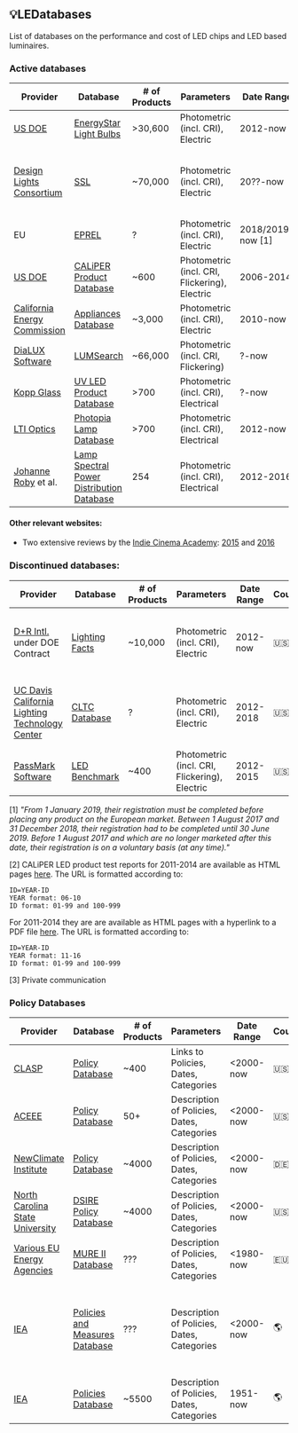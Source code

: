 ## 💡LEDatabases
List of databases on the performance and cost of LED chips and LED based luminaires.

### Active databases

| Provider | Database | # of Products | Parameters | Date Range | Country | Comments |
| -------- | -------- | ------------- | ---------- | ---------- | -------- | --------
| [US DOE](https://www.energystar.gov/) | [EnergyStar Light Bulbs](https://data.energystar.gov/Active-Specifications/ENERGY-STAR-Certified-Light-Bulbs-Version-2-0/ebgj-qsf7/data) | >30,600 | Photometric (incl. CRI), Electric | 2012-now | 🇺🇸 | |
| [Design Lights Consortium](http://www.designlights.org/) | [SSL](https://www.designlights.org/search/) | ~70,000 | Photometric (incl. CRI), Electric | 20??-now | 🇺🇸 | Unstable database GUI, but API access from 10k$/year.  |
| EU | [EPREL](https://webgate.ec.europa.eu/fpfis/wikis/spaces/viewspace.action?key=EPREL) | ? | Photometric (incl. CRI), Electric | 2018/2019-now [1] | 🇪🇺 |  |
| [US DOE](https://www.energy.gov/eere/ssl/caliper) | [CALiPER Product Database](https://cltc.ucdavis.edu/article/led-lamp-database) | ~600 | Photometric (incl. CRI, Flickering), Electric | 2006-2014 | 🇺🇸 | [2] |
| [California Energy Commission](https://www.energy.ca.gov/) | [Appliances Database](https://cacertappliances.energy.ca.gov/Pages/ApplianceSearch.aspx) | ~3,000 | Photometric (incl. CRI), Electric | 2010-now | 🇺🇸 | |
| [DiaLUX Software](https://www.dial.de/en/dialux/) | [LUMSearch](https://lumsearch.com/en-US/) | ~66,000 | Photometric (incl. CRI, Flickering) | ?-now | 🇩🇪 |  |
| [Kopp Glass](http://www.koppglass.com/) | [UV LED Product Database](http://go.koppglass.com/available-uv-leds-2017-0?submissionGuid=f498e77b-57d6-4974-8198-c46892a87d2a) | >700 | Photometric (incl. CRI), Electrical | ?-now | 🇺🇸 |  |
| [LTI Optics](http://www.ltioptics.com/en/index.html) | [Photopia Lamp Database](http://www.ltioptics.com/en/library-lamps-details.html) | >700 | Photometric (incl. CRI), Electrical | 2012-now | 🇺🇸 |  |
| [Johanne Roby](https://www.johanneroby.net/) et al. | [Lamp Spectral Power Distribution Database](http://galileo.graphycs.cegepsherbrooke.qc.ca/app/en/lamps?page=1) | 254 | Photometric (incl. CRI), Electrical | 2012-2016 | 🇨🇦 |  |

#### Other relevant websites:

- Two extensive reviews by the [Indie Cinema Academy](https://indiecinemaacademy.com/): [2015](https://indiecinemaacademy.com/led-color-rendering-database-the-results/) and [2016](https://indiecinemaacademy.com/complete-led-color-database-cri-tlci-cqs-tm30-15/)

### Discontinued databases:

| Provider | Database | # of Products | Parameters | Date Range | Country | Comments |
| -------- | -------- | ------------- | ---------- | ---------- | -------- | --------
| [D+R Intl.](https://drintl.com/) under DOE Contract | [Lighting Facts](https://www.lightingfacts.com/Products) | ~10,000 | Photometric (incl. CRI), Electric | 2012-now | 🇺🇸 | Discontinued in 2019 after DOE deemed its mission a success. |
| [UC Davis California Lighting Technology Center](https://cltc.ucdavis.edu/) | [CLTC Database](https://cltc.ucdavis.edu/article/led-lamp-database) | ? | Photometric (incl. CRI), Electric | 2012-2018 | 🇺🇸 | Discontinued due to lack of funding, data no longer available [3]. |
| [PassMark Software](https://www.passmark.com/) | [LED Benchmark](http://www.ledbenchmark.com/list.php?thumbnails) | ~400 | Photometric (incl. CRI, Flickering), Electric | 2012-2015 | 🇺🇸 | Discontinued |


[1] _"From 1 January 2019, their registration must be completed before placing any product on the European market.
Between 1 August 2017 and 31 December 2018, their registration had to be completed until 30 June 2019.
Before 1 August 2017 and which are no longer marketed after this date, their registration is on a voluntary basis (at any time)."_

[2] CALiPER LED product test reports for 2011-2014 are available as HTML pages [here](https://www1.eere.energy.gov/buildings/ssl/caliper/SummaryReport.aspx?caliperID=14-01). The URL is formatted according to:

    ID=YEAR-ID
    YEAR format: 06-10
    ID format: 01-99 and 100-999

For 2011-2014 they are are available as HTML pages
with a hyperlink to a PDF file [here](https://www1.eere.energy.gov/buildings/ssl/caliper/SummaryReport.aspx?caliperID=14-01). The URL is formatted according to:

    ID=YEAR-ID
    YEAR format: 11-16
    ID format: 01-99 and 100-999

[3] Private communication

### Policy Databases
| Provider | Database | # of Products | Parameters | Date Range | Country | Comments |
| -------- | -------- | ------------- | ---------- | ---------- | -------- | --------
| [CLASP](https://clasp.ngo/) | [Policy Database](https://clasp.ngo/policies) | ~400 | Links to Policies, Dates, Categories | <2000-now | 🇺🇸 |  |
| [ACEEE](https://aceee.org/) | [Policy Database](https://database.aceee.org/) | 50+ | Description of Policies, Dates, Categories | <2000-now | 🇺🇸 |  |
| [NewClimate Institute](https://newclimate.org/) | [Policy Database](http://climatepolicydatabase.org/index.php/Climate_Policy_Database) | ~4000 | Description of Policies, Dates, Categories | <2000-now | 🇩🇪 |  |
| [North Carolina State University](https://nccleantech.ncsu.edu/about-us/) | [DSIRE Policy Database](https://www.dsireusa.org/) | ~4000 | Description of Policies, Dates, Categories | <2000-now | 🇺🇸 |  |
| [Various EU Energy Agencies](https://www.odyssee-mure.eu/contact.html) | [MURE II Database](http://www.measures-odyssee-mure.eu/) | ??? | Description of Policies, Dates, Categories | <1980-now | 🇪🇺 |  |
| [IEA](https://www.iea.org/reports/world-energy-model/policies-database) | [Policies and Measures Database](https://web.archive.org/web/20180811114025/http://www.iea.org/policiesandmeasures/energyefficiency/) | ??? | Description of Policies, Dates, Categories | <2000-now | 🌎 | Offline as of January 2020. Accessible through the Internet Archive. |
| [IEA](https://www.iea.org/reports/world-energy-model/policies-database) | [Policies Database](https://www.iea.org/policies?sector=Buildings&page=2) | ~5500 | Description of Policies, Dates, Categories | 1951-now | 🌎 |  |
